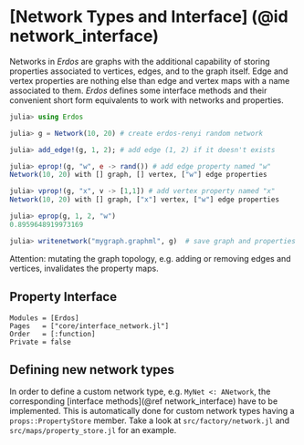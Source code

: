 # [Network Types and Interface] (@id network_interface)

Networks in *Erdos* are graphs with the additional capability of storing
properties associated to vertices, edges, and to the graph itself.
Edge and vertex properties are nothing else than edge and vertex maps with
a name associated to them. *Erdos* defines some interface methods and their
convenient short form equivalents to work with networks and properties.

```julia
julia> using Erdos

julia> g = Network(10, 20) # create erdos-renyi random network

julia> add_edge!(g, 1, 2); # add edge (1, 2) if it doesn't exists

julia> eprop!(g, "w", e -> rand()) # add edge property named "w"
Network(10, 20) with [] graph, [] vertex, ["w"] edge properties

julia> vprop!(g, "x", v -> [1,1]) # add vertex property named "x"
Network(10, 20) with [] graph, ["x"] vertex, ["w"] edge properties

julia> eprop(g, 1, 2, "w")
0.8959648919973169

julia> writenetwork("mygraph.graphml", g)  # save graph and properties in .graphml format
```

Attention: mutating the graph topology, e.g. adding or removing edges and vertices, invalidates the 
property maps.

## Property Interface

```@autodocs
Modules = [Erdos]
Pages   = ["core/interface_network.jl"]
Order   = [:function]
Private = false
```

## Defining new network types

In order to define a custom network type, e.g. `MyNet <: ANetwork`, the corresponding
[interface methods](@ref network_interface)  have to be implemented.
This is automatically done for custom network types having a `props::PropertyStore`
member. Take a look at `src/factory/network.jl` and `src/maps/property_store.jl` for an example.
